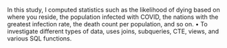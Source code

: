  In this study, I computed statistics such as the likelihood of dying based on where you reside, the population
 infected with COVID, the nations with the greatest infection rate, the death count per population, and so on.
 • To investigate different types of data, uses joins, subqueries, CTE, views, and various SQL functions.
